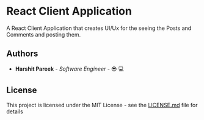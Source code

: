 # React Client Application 

A React Client Application that creates UI/Ux for the seeing the Posts and Comments and posting them.

## Authors

* **Harshit Pareek** - *Software Engineer* - :sunglasses: :computer:

## License

This project is licensed under the MIT License - see the [LICENSE.md](LICENSE.md) file for details
